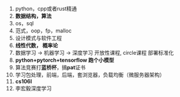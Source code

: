 1. python，cpp或者rust精通
2. **数据结构，算法**
3. os，sql
4. 范式，oop，fp，malloc
5. 设计模式与软件工程
6. **线性代数， 概率论**
7. 数据学习 -> 机器学习 -> 深度学习  开放性课程, circle课程  部署标准化
8. **python+pytorch+tensorflow     跑个小模型**
9. 算法竞赛打**蓝桥杯**，搞**pat**证书
10. 学习包处理，前端，后端，套浏览器，负载均衡（微服务器架构）
11.  **cs106l**
12. 李宏毅深度学习
<!--stackedit_data:
eyJoaXN0b3J5IjpbNDUyODIwMDE3LDcxODY4OTU4NSwtMTI4Mj
YwODc0N119
-->